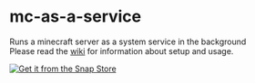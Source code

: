 # mc-as-a-service
Runs a minecraft server as a system service in the background  
Please read the [wiki](../../wiki) for information about setup and usage.

[![Get it from the Snap Store](https://snapcraft.io/static/images/badges/en/snap-store-black.svg)](https://snapcraft.io/mc-as-a-service)

